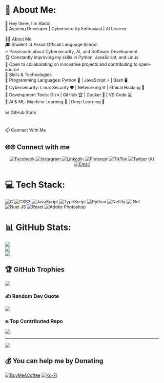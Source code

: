  # 💫 About Me:
👋 Hey there, I'm Abdo!<br>🚀 Aspiring Developer | Cybersecurity Enthusiast | AI Learner<br><br>👨‍💻 About Me<br>🎓 Student at Assiut Official Language School<br>🔥 Passionate about Cybersecurity, AI, and Software Development<br>🏆 Constantly improving my skills in Python, JavaScript, and Linux<br>🎯 Open to collaborating on innovative projects and contributing to open-source<br>🚀 Skills & Technologies<br>🔹 Programming Languages: Python 🐍 | JavaScript ⚡ | Bash 🖥️<br>🔹 Cybersecurity: Linux Security 🛡️ | Networking 🌐 | Ethical Hacking 🔐<br>🔹 Development Tools: Git 🌀 | GitHub 🏆 | Docker 🐳 | VS Code 💻<br>🔹 AI & ML: Machine Learning 🤖 | Deep Learning 🧠<br><br>📊 GitHub Stats<br><br><br>📫 Connect With Me



## 🌐🌐 Connect with me  

<p align="center">
  <a href="https://facebook.com/abdoaldoushy" target="_blank">
    <img src="https://img.shields.io/badge/Facebook-%231877F2?style=for-the-badge&logo=facebook&logoColor=white" alt="Facebook"/>
  </a>
  <a href="https://instagram.com/abdo_aldoushy" target="_blank">
    <img src="https://img.shields.io/badge/Instagram-%23E4405F?style=for-the-badge&logo=instagram&logoColor=white" alt="Instagram"/>
  </a>
  <a href="https://linkedin.com/in/abdoaldoushy" target="_blank">
    <img src="https://img.shields.io/badge/LinkedIn-%230077B5?style=for-the-badge&logo=linkedin&logoColor=white" alt="LinkedIn"/>
  </a>
  <a href="https://pinterest.com/abdoaldoushy" target="_blank">
    <img src="https://img.shields.io/badge/Pinterest-%23E60023?style=for-the-badge&logo=pinterest&logoColor=white" alt="Pinterest"/>
  </a>
  <a href="https://tiktok.com/@abdoaldoushy" target="_blank">
    <img src="https://img.shields.io/badge/TikTok-%23000000?style=for-the-badge&logo=tiktok&logoColor=white" alt="TikTok"/>
  </a>
  <a href="https://x.com/abdoaldoushy" target="_blank">
    <img src="https://img.shields.io/badge/X-%23000000?style=for-the-badge&logo=x&logoColor=white" alt="Twitter (X)"/>
  </a>
  <a href="mailto:abdoaldoushy@gmail.com">
    <img src="https://img.shields.io/badge/Email-D14836?style=for-the-badge&logo=gmail&logoColor=white" alt="Email"/>
  </a>
</p>


# 💻 Tech Stack:
![C](https://img.shields.io/badge/c-%2300599C.svg?style=for-the-badge&logo=c&logoColor=white) ![CSS3](https://img.shields.io/badge/css3-%231572B6.svg?style=for-the-badge&logo=css3&logoColor=white) ![JavaScript](https://img.shields.io/badge/javascript-%23323330.svg?style=for-the-badge&logo=javascript&logoColor=%23F7DF1E) ![TypeScript](https://img.shields.io/badge/typescript-%23007ACC.svg?style=for-the-badge&logo=typescript&logoColor=white) ![Python](https://img.shields.io/badge/python-3670A0?style=for-the-badge&logo=python&logoColor=ffdd54) ![Netlify](https://img.shields.io/badge/netlify-%23000000.svg?style=for-the-badge&logo=netlify&logoColor=#00C7B7) ![.Net](https://img.shields.io/badge/.NET-5C2D91?style=for-the-badge&logo=.net&logoColor=white) ![Nuxt JS](https://img.shields.io/badge/Nuxt-002E3B?style=for-the-badge&logo=nuxt.js&logoColor=#00DC82) ![React](https://img.shields.io/badge/react-%2320232a.svg?style=for-the-badge&logo=react&logoColor=%2361DAFB) ![Adobe Photoshop](https://img.shields.io/badge/adobe%20photoshop-%2331A8FF.svg?style=for-the-badge&logo=adobe%20photoshop&logoColor=white)
# 📊 GitHub Stats:
![](https://github-readme-stats.vercel.app/api?username=abdoaldoushy2009&theme=default&hide_border=false&include_all_commits=true&count_private=true)<br/>
![](https://nirzak-streak-stats.vercel.app/?user=abdoaldoushy2009&theme=default&hide_border=false)<br/>
![](https://github-readme-stats.vercel.app/api/top-langs/?username=abdoaldoushy2009&theme=default&hide_border=false&include_all_commits=true&count_private=true&layout=compact)

## 🏆 GitHub Trophies
![](https://github-profile-trophy.vercel.app/?username=abdoaldoushy2009&theme=default&no-frame=true&no-bg=false&margin-w=4)



### ✍️ Random Dev Quote
![](https://quotes-github-readme.vercel.app/api?type=horizontal&theme=radical)

### 🔝 Top Contributed Repo
![](https://github-contributor-stats.vercel.app/api?username=abdoaldoushy2009&limit=5&theme=default&combine_all_yearly_contributions=true)

---
[![](https://visitcount.itsvg.in/api?id=abdoaldoushy2009&icon=0&color=0)](https://visitcount.itsvg.in)

  ## 💰 You can help me by Donating
  [![BuyMeACoffee](https://img.shields.io/badge/Buy%20Me%20a%20Coffee-ffdd00?style=for-the-badge&logo=buy-me-a-coffee&logoColor=black)](https://buymeacoffee.com/https://buymeacoffee.com/abdo_aldoushy?new=1) [![Ko-Fi](https://img.shields.io/badge/Ko--fi-F16061?style=for-the-badge&logo=ko-fi&logoColor=white)](https://ko-fi.com/https://ko-fi.com/abdo_aldoushy) 

  
<!-- Proudly created with GPRM ( https://gprm.itsvg.in ) -->
